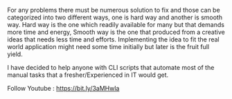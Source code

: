 For any problems there must be numerous solution to fix and those can be categorized into two different ways, one is hard way and another is smooth way. 
Hard way is the one which readily available for many but that demands more time and energy, Smooth way is the one that produced from a creative ideas 
that needs less time and efforts. Implementing the idea to fit the real world application might need some time initially but later is the fruit full yield.

I have decided to help anyone with CLI scripts that automate most of the manual tasks that a fresher/Experienced in IT would get.

Follow Youtube : https://bit.ly/3aMHwla
